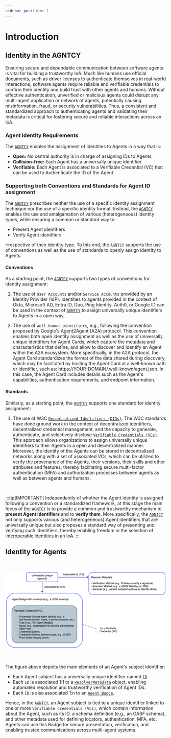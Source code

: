 ```yaml
---
sidebar_position: 1
---
```


# Introduction

## Identity in the AGNTCY

Ensuring secure and dependable communication between software agents is vital for building a trustworthy IoA. Much like humans use official documents, such as driver licenses to authenticate themselves in real-world interactions, software agents require reliable and verifiable credentials to confirm their identity and build trust with other agents and humans. Without effective authentication, unverified or malicious agents could disrupt any multi-agent application or network of agents, potentially causing misinformation, fraud, or security vulnerabilities. Thus, a consistent and standardized approach to authenticating agents and validating their metadata is critical for fostering secure and reliable interactions across an IoA.

### Agent Identity Requirements

The [`AGNTCY`](https://agntcy.org/) enables the assignment of identities to Agents in a way that is:

- **Open:** No central authority is in charge of assigning IDs to Agents.
- **Collision-free:** Each Agent has a universally unique identifier.
- **Verifiable:** Each Agent is associated to a Verifiable Credential (VC) that can be used to Authenticate the ID of the Agent.

### Supporting both Conventions and Standards for Agent ID assignment

The [`AGNTCY`](https://agntcy.org/) prescribes neither the use of a specific identity assignment technique nor the use of a specific identity format. Instead, the [`AGNTCY`](https://agntcy.org/) enables the use and amalgamation of various (heterogeneous) identity types, while ensuring a common or standard way to:

- Present Agent identifiers
- Verify Agent identifiers

irrespective of their identity type. To this end, the [`AGNTCY`](https://agntcy.org/) supports the use of conventions as well as the use of standards to openly assign identity to Agents.

#### Conventions

As a starting point, the [`AGNTCY`](https://agntcy.org/) supports two types of conventions for identity assignment:

1. The use of `User Accounts` and/or `Service Accounts` provided by an Identity Provider (IdP). Identities to agents provided in the context of Okta, Microsoft AD, Entra ID, Duo, Ping Identity, Auth0, or Google ID can be used in the context of [`AGNTCY`](https://agntcy.org/) to assign universally unique identifiers to Agents in a open way.

2. The use of `well-known identifiers`, e.g., following the convention proposed by Google's Agent2Agent (A2A) protocol. This convention enables both open identity assignment as well as the use of universally unique identifiers for Agent Cards, which capture the metadata and characteristics that define, and allow to discover and identify an Agent within the A2A ecosystem. More specifically, in the A2A protocol, the Agent Card standardizes the format of the data shared during discovery, which may be facilitated by hosting the Agent Card at a well-known path or identifier, such as: https://YOUR-DOMAIN/.well-known/agent.json. In this case, the Agent Card includes details such as the Agent's capabilities, authentication requirements, and endpoint information.

#### Standards

Similarly, as a starting point, the [`AGNTCY`](https://agntcy.org/) supports one standard for identity assignment:

1. The use of W3C [`Decentralized Identifiers (DIDs)`](https://www.w3.org/TR/did-1.1/). The W3C standards have done ground work in the context of decentralized identifiers, decentralized credential management, and the capacity to generate, authenticate, and selectively disclose [`Verifiable Credentials (VCs)`](https://www.w3.org/TR/vc-data-model-2.0/). This approach allows organizations to assign universally unique identifiers to their Agents in a open and decentralized manner. Moreover, the identity of the Agents can be stored in decentralized networks along with a set of associated VCs, which can be utilized to verify the provenance of the Agents, their versions, their skills and other attributes and features, thereby facilitating secure multi-factor authentication (MFA) and authorization processes between agents as well as between agents and humans.

<br />

:::tip[IMPORTANT]
Independently of whether the Agent identity is assigned following a convention or a standardized framework, at this stage the main focus of the [`AGNTCY`](https://agntcy.org/) is to provide a common and trustworthy mechanism to **present Agent identifiers** and to **verify them**. More specifically, the [`AGNTCY`](https://agntcy.org/) not only supports various (and heterogeneous) Agent identifiers that are universally unique but also proposes a standard way of presenting and verifying such identifiers, thereby enabling freedom in the selection of interoperable identities in an IoA.
:::

## Identity for Agents

<br />

![1](../../img/agent-badge.png)

<br />

The figure above depicts the main elements of an Agent's subject identifier:

- Each Agent subject has a universally unique identifier named [`ID`](./id/definitions.md).
- Each `ID` is associated 1:1 to a [`ResolverMetadata`](./id/definitions.md) object, enabling automated resolution and trustworthy verification of Agent IDs.
- Each `ID` is also associated 1:n to an [`Agent Badge`](./vc/intro.md).

Hence, in the [`AGNTCY`](https://agntcy.org/), an Agent subject is tied to a unique identifier linked to one or more `Verifiable Credentials (VCs)`, which contain information about the Agent, such as its ID, a schema definition (e.g., an OASF schema), and other metadata used for defining locators, authentication, MFA, etc. Agents can use this Badge for secure presentation, verification, and enabling trusted communications across multi-agent systems.

<!---
## About the AGNTCY

The [`AGNTCY`](https://agntcy.org/) offers an open source collective for inter-agent collaboration. More specifically, the [`AGNTCY`](https://agntcy.org/) is where we are building the Internet of Agents (IoA), in an effort to ensure open collaboration among agents in a way that is accessible to all. To this end, the [`AGNTCY`](https://agntcy.org/) provides a collaborative space to innovate, develop, and maintain software components and services for agentic workflows and multi-agent applications.

Among the various initiatives within the [`AGNTCY`](https://agntcy.org/) is the definition, maintenance, and trustworthy use of identities for agents. The open nature of the [`AGNTCY`](https://agntcy.org/) aims not only to ensure that different types of identities can coexist and be used but also that they can be either standardized or become de facto standards.

To this end, each Agent subject has a unique identifier, which needs to be included in an Agent Badge. Hence, in the [`AGNTCY`](https://agntcy.org/), an Agent is tied to a unique and persistent identifier linked to an Agent Passport. The Agent Passport is itself a `Verifiable Credential (VC)` that contains information about the Agent, such as its ID, a schema definition (e.g., an OASF schema), and other metadata used for defining locators, authentication, MFA, etc. Agents can use this Passport for secure presentation, verification, and enabling trusted communications across multi-agent systems.

Within the [`AGNTCY`](https://agntcy.org/), there is a distributed network of Identity Nodes that operate as trust anchors for presenting and verifying the identity of the Agents issued by any organization, and ensure secure and trustworthy interactions among Agents. The following figure summarizes the concept of the Agent Passport and its main elements. For a detailed example of an Agent Passport using DIDs, please refer to: [Agent Passport example](./vc/agent-passport.md)

-->
